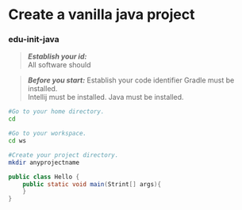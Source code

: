 # Create a vanilla java project
### edu-init-java

> **_Establish your id:_**  
> All software should 
> 

> **_Before you start:_**
> Establish your code identifier
> Gradle must be installed.  
> Intellij must be installed.
> Java must be installed.
> 

```bash
#Go to your home directory.
cd

#Go to your workspace.
cd ws

#Create your project directory.
mkdir anyprojectname

```

```java
public class Hello {
    public static void main(Strint[] args){
    }
}
```
